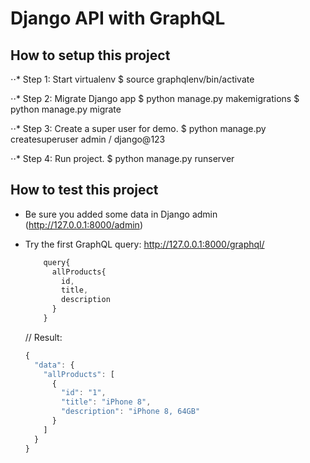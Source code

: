 # Django API with GraphQL

## How to setup this project

⋅⋅* Step 1: Start virtualenv
	$ source graphqlenv/bin/activate

⋅⋅* Step 2: Migrate Django app
	$ python manage.py makemigrations
	$ python manage.py migrate

⋅⋅* Step 3: Create a super user for demo.
	$ python manage.py createsuperuser
	admin / django@123

⋅⋅* Step 4: Run project.
	$ python manage.py runserver


## How to test this project
- Be sure you added some data in Django admin (http://127.0.0.1:8000/admin)
- Try the first GraphQL query: http://127.0.0.1:8000/graphql/
	```javascript
		query{
		  allProducts{
		    id,
		    title,
		    description
		  }
		}
	```

	// Result:
	```javascript
	{
	  "data": {
	    "allProducts": [
	      {
	        "id": "1",
	        "title": "iPhone 8",
	        "description": "iPhone 8, 64GB"
	      }
	    ]
	  }
	}
	```
